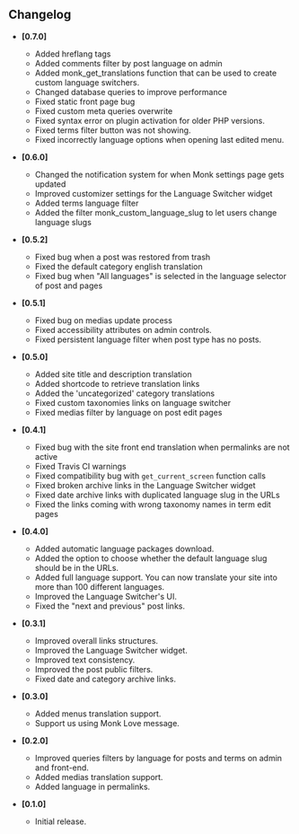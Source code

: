 ## Changelog

- **[0.7.0]**
	+ Added hreflang tags
	+ Added comments filter by post language on admin
	+ Added monk_get_translations function that can be used to create custom language switchers.
	+ Changed database queries to improve performance
	+ Fixed static front page bug
	+ Fixed custom meta queries overwrite
	+ Fixed syntax error on plugin activation for older PHP versions.
	+ Fixed terms filter button was not showing.
	+ Fixed incorrectly language options when opening last edited menu.

- **[0.6.0]**
    + Changed the notification system for when Monk settings page gets updated
    + Improved customizer settings for the Language Switcher widget
    + Added terms language filter
    + Added the filter monk_custom_language_slug to let users change language slugs

- **[0.5.2]**
    + Fixed bug when a post was restored from trash
    + Fixed the default category english translation
    + Fixed bug when "All languages" is selected in the language selector of post and pages

- **[0.5.1]**
    + Fixed bug on medias update process
    + Fixed accessibility attributes on admin controls.
    + Fixed persistent language filter when post type has no posts.

- **[0.5.0]**
    + Added site title and description translation
    + Added shortcode to retrieve translation links
    + Added the 'uncategorized' category translations
    + Fixed custom taxonomies links on language switcher
    + Fixed medias filter by language on post edit pages

- **[0.4.1]**
    + Fixed bug with the site front end translation when permalinks are not active
    + Fixed Travis CI warnings
    + Fixed compatibility bug with `get_current_screen` function calls
    + Fixed broken archive links in the Language Switcher widget
    + Fixed date archive links with duplicated language slug in the URLs
    + Fixed the links coming with wrong taxonomy names in term edit pages

- **[0.4.0]**
    + Added automatic language packages download.
    + Added the option to choose whether the default language slug should be in the URLs.
    + Added full language support. You can now translate your site into more than 100 different languages.
    + Improved the Language Switcher's UI.
    + Fixed the "next and previous" post links.

- **[0.3.1]**
    + Improved overall links structures.
    + Improved the Language Switcher widget.
    + Improved text consistency.
    + Improved the post public filters.
    + Fixed date and category archive links.

- **[0.3.0]**
    + Added menus translation support.
    + Support us using Monk Love message.

- **[0.2.0]**
    + Improved queries filters by language for posts and terms on admin and front-end.
    + Added medias translation support.
    + Added language in permalinks.

- **[0.1.0]**
    - Initial release.
